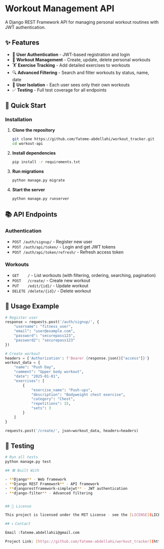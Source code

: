# Workout Management API

A Django REST Framework API for managing personal workout routines with JWT authentication.

## ✨ Features

- 🔐 **User Authentication** - JWT-based registration and login
- 📝 **Workout Management** - Create, update, delete personal workouts
- 🏋️ **Exercise Tracking** - Add detailed exercises to workouts
- 🔍 **Advanced Filtering** - Search and filter workouts by status, name, date
- 👤 **User Isolation** - Each user sees only their own workouts
- ✅ **Testing** - Full test coverage for all endpoints

## 🚀 Quick Start

### Installation

1. **Clone the repository**
   ```bash
   git clone https://github.com/fateme-abdellahi/workout_tracker.git
   cd workout-api
   ```

2. **Install dependencies**
   ```bash
   pip install -r requirements.txt
   ```

3. **Run migrations**
   ```bash
   python manage.py migrate
   ```

4. **Start the server**
   ```bash
   python manage.py runserver
   ```

## 📚 API Endpoints

### Authentication
- `POST /auth/signup/` - Register new user
- `POST /auth/api/token/` - Login and get JWT tokens
- `POST /auth/api/token/refresh/` - Refresh access token

### Workouts
- `GET    /` - List workouts (with filtering, ordering, searching, pagination)
- `POST   /create/` - Create new workout
- `PUT    /edit/{id}/` - Update workout
- `DELETE /delete/{id}/` - Delete workout

## 🔧 Usage Example

```python
# Register user
response = requests.post('/auth/signup/', {
    "username": "fitness_user",
    "email": "user@example.com",
    "password": "securepass123",
    "password2": "securepass123"
})

# Create workout
headers = {'Authorization': f'Bearer {response.json()["access"]}'}
workout_data = {
    "name": "Push Day",
    "comment": "Upper body workout",
    "date": "2025-01-01",
    "exercises": [
        {
            "exercise_name": "Push-ups",
            "description": "Bodyweight chest exercise",
            "category": "Chest",
            "repetitions": 15,
            "sets": 3
        }
    ]
}

requests.post('/create/', json=workout_data, headers=headers)
```

## 🧪 Testing

```bash
# Run all tests
python manage.py test

## 🛠️ Built With

- **Django** - Web framework
- **Django REST Framework** - API framework  
- **djangorestframework-simplejwt** - JWT authentication
- **django-filter** - Advanced filtering


## 📝 License

This project is licensed under the MIT License - see the [LICENSE](LICENSE) file for details.

## 📞 Contact

Email :fateme.abdellahii@gmail.com

Project Link: [https://github.com/fateme-abdellahi/workout_tracker](https://github.com/fateme-abdellahi/workout_tracker)
